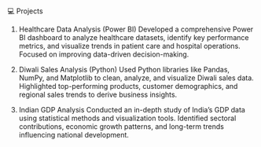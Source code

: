 💻 Projects

1. Healthcare Data Analysis (Power BI)
Developed a comprehensive Power BI dashboard to analyze healthcare datasets, identify key performance metrics, and visualize trends in patient care and hospital operations. Focused on improving data-driven decision-making.

2. Diwali Sales Analysis (Python)
Used Python libraries like Pandas, NumPy, and Matplotlib to clean, analyze, and visualize Diwali sales data. Highlighted top-performing products, customer demographics, and regional sales trends to derive business insights.

3. Indian GDP Analysis
Conducted an in-depth study of India’s GDP data using statistical methods and visualization tools. Identified sectoral contributions, economic growth patterns, and long-term trends influencing national development.
